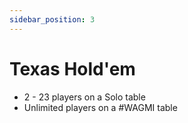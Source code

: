 ```yaml
---
sidebar_position: 3
---
```


# Texas Hold'em

- 2 - 23 players on a Solo table
- Unlimited players on a #WAGMI table
